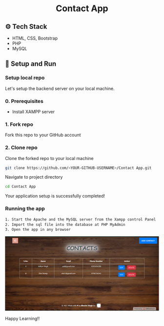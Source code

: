 <h1 align="center">
     Contact App
</h1>

## ⚙️ Tech Stack

* HTML, CSS, Bootstrap
* PHP 
* MySQL

<a id="setup-run"></a>
## 🔨 Setup and Run

<a id="setup-repo"></a>
### Setup local repo
Let's setup the backend server on your local machine.

### 0. Prerequisites
* Install XAMPP server

### 1. Fork repo
Fork this repo to your GitHub account

### 2. Clone repo
Clone the forked repo to your local machine
```bash
git clone https://github.com/<YOUR-GITHUB-USERNAME>/Contact App.git
```
Navigate to project directory
```bash
cd Contact App
```

Your application setup is successfully completed!
<a id="run-app"></a>
### Running the app

```bash
1. Start the Apache and the MySQL server from the Xampp control Panel 
2. Import the sql file into the database at PHP MyAdmin
3. Open the app in any browser 
```
![Screenshot from 2021-07-12 15-55-30](https://github.com/Bhavini20/Contacts/blob/main/Images/ContactsApp.PNG)

Happy Learning!!
